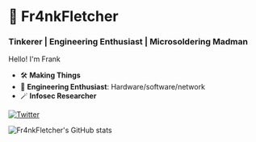 # 🐲 Fr4nkFletcher

### Tinkerer | Engineering Enthusiast | Microsoldering Madman

Hello! I'm Frank

- 🛠 **Making Things**
- 🔮 **Engineering Enthusiast**: Hardware/software/network
- 🪄 **Infosec Researcher**

<a href="https://twitter.com/intent/follow?screen_name=Fr4nkFletcher"><img src="https://img.shields.io/twitter/follow/Fr4nkFletcher?style=for-the-badge&logo=twitter" alt="Twitter"></a>

![Fr4nkFletcher's GitHub stats](https://github-readme-stats.vercel.app/api?username=Fr4nkFletcher&show_icons=true&theme=radical&show=prs_merged)

